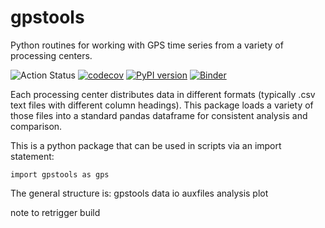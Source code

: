 # gpstools

Python routines for working with GPS time series from a variety of processing centers. 

![Action Status](https://github.com/scottyhq/gpstools/workflows/CI/badge.svg)
[![codecov](https://codecov.io/gh/scottyhq/gpstools/branch/master/graph/badge.svg)](https://codecov.io/gh/scottyhq/gpstools)
[![PyPI version](https://badge.fury.io/py/gpstools.svg)](https://badge.fury.io/py/gpstools)
[![Binder](https://mybinder.org/badge_logo.svg)](https://mybinder.org/v2/gh/scottyhq/gpstools/binder?urlpath=lab)

Each processing center distributes data in different formats (typically .csv text files with different column headings). This package loads a variety of those files into a standard pandas dataframe for consistent analysis and comparison.

This is a python package that can be used in scripts via an import statement:

```
import gpstools as gps
```

The general structure is:
gpstools
    data
    io
    auxfiles
    analysis
    plot

note to retrigger build

